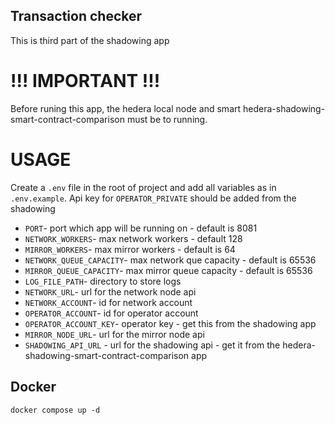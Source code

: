 ## Transaction checker
This is third part of the shadowing app

# !!! IMPORTANT !!!

Before runing this app, the hedera local node and smart hedera-shadowing-smart-contract-comparison must be to running.

# USAGE

Create a ```.env``` file in the root of project and add all variables as in ```.env.example```. Api key for ```OPERATOR_PRIVATE``` should be added from the shadowing

- ``PORT``- port which app will be running on - default is 8081
- ``NETWORK_WORKERS``- max network workers - default 128
- ``MIRROR_WORKERS``- max mirror workers - default is 64
- ``NETWORK_QUEUE_CAPACITY``- max network que capacity - default is 65536
- ``MIRROR_QUEUE_CAPACITY``- max mirror queue capacity - default is 65536
- ``LOG_FILE_PATH``- directory to store logs
- ``NETWORK_URL``- url for the network node api
- ``NETWORK_ACCOUNT``- id for network account
- ``OPERATOR_ACCOUNT``- id for operator account
- ``OPERATOR_ACCOUNT_KEY``- operator key - get this from the shadowing app
- ``MIRROR_NODE_URL``- url for the mirror node api
- ``SHADOWING_API_URL`` - url for the shadowing api - get it from the hedera-shadowing-smart-contract-comparison app

## Docker
``docker compose up -d``

